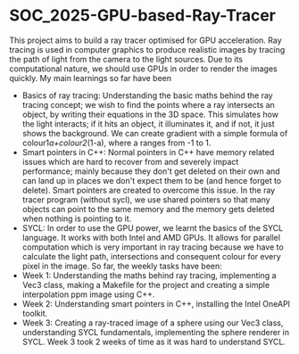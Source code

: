 # SOC_2025-GPU-based-Ray-Tracer
This project aims to build a ray tracer optimised for GPU acceleration. Ray tracing is used in computer graphics to produce realistic images by tracing the path of light from the camera to the light sources. Due to its computational nature, we should use GPUs in order to render the images quickly.
My main learnings so far have been
- Basics of ray tracing: Understanding the basic maths behind the ray tracing concept; we wish to find the points where a ray intersects an object, by writing their equations in the 3D space. This simulates how the light interacts; if it hits an object, it illuminates it, and if not, it just shows the background. We can create gradient with a simple formula of colour1*a+colour2*(1-a), where a ranges from -1 to 1.
- Smart pointers in C++: Normal pointers in C++ have memory related issues which are hard to recover from and severely impact performance; mainly because they don't get deleted on their own and can land up in places we don't expect them to be (and hence forget to delete). Smart pointers are created to overcome this issue. In the ray tracer program (without sycl), we use shared pointers so that many objects can point to the same memory and the memory gets deleted when nothing is pointing to it.
- SYCL: In order to use the GPU power, we learnt the basics of the SYCL language. It works with both Intel and AMD GPUs. It allows for parallel computation which is very important in ray tracing because we have to calculate the light path, intersections and consequent colour for every pixel in the image.
So far, the weekly tasks have been:
- Week 1: Understanding the maths behind ray tracing, implementing a Vec3 class, making a Makefile for the project and creating a simple interpolation ppm image using C++.
- Week 2: Understanding smart pointers in C++, installing the Intel OneAPI toolkit.
- Week 3: Creating a ray-traced image of a sphere using our Vec3 class, understanding SYCL fundamentals, implementing the sphere renderer in SYCL. Week 3 took 2 weeks of time as it was hard to understand SYCL.
